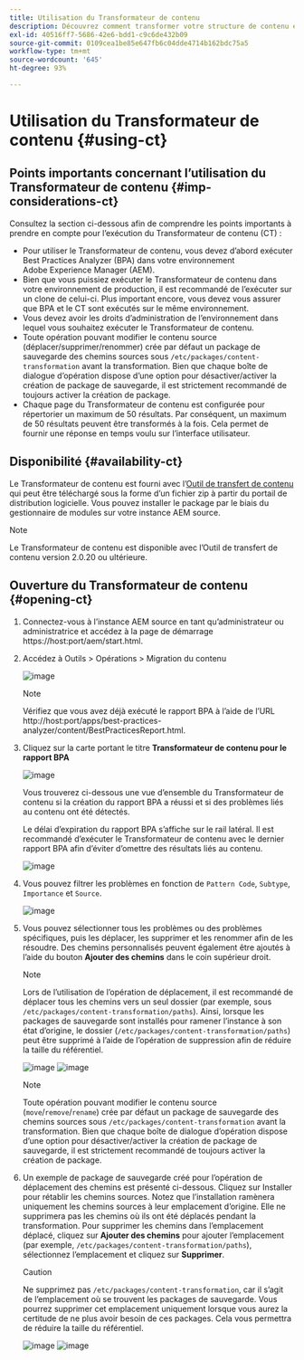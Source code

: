 ```yaml
---
title: Utilisation du Transformateur de contenu
description: Découvrez comment transformer votre structure de contenu en vue de la migration vers AEM as a Cloud Service.
exl-id: 40516ff7-5686-42e6-bdd1-c9c6de432b09
source-git-commit: 0109cea1be85e647fb6c04dde4714b162bdc75a5
workflow-type: tm+mt
source-wordcount: '645'
ht-degree: 93%

---
```


# Utilisation du Transformateur de contenu {#using-ct}

## Points importants concernant l’utilisation du Transformateur de contenu {#imp-considerations-ct}

Consultez la section ci-dessous afin de comprendre les points importants à prendre en compte pour l’exécution du Transformateur de contenu (CT) :

* Pour utiliser le Transformateur de contenu, vous devez d’abord exécuter Best Practices Analyzer (BPA) dans votre environnement Adobe Experience Manager (AEM).
* Bien que vous puissiez exécuter le Transformateur de contenu dans votre environnement de production, il est recommandé de l’exécuter sur un clone de celui-ci. Plus important encore, vous devez vous assurer que BPA et le CT sont exécutés sur le même environnement.
* Vous devez avoir les droits d’administration de l’environnement dans lequel vous souhaitez exécuter le Transformateur de contenu.
* Toute opération pouvant modifier le contenu source (déplacer/supprimer/renommer) crée par défaut un package de sauvegarde des chemins sources sous `/etc/packages/content-transformation` avant la transformation. Bien que chaque boîte de dialogue d’opération dispose d’une option pour désactiver/activer la création de package de sauvegarde, il est strictement recommandé de toujours activer la création de package.
* Chaque page du Transformateur de contenu est configurée pour répertorier un maximum de 50 résultats. Par conséquent, un maximum de 50 résultats peuvent être transformés à la fois. Cela permet de fournir une réponse en temps voulu sur l’interface utilisateur.

## Disponibilité {#availability-ct}

Le Transformateur de contenu est fourni avec l’[Outil de transfert de contenu](/help/journey-migration/content-transfer-tool/using-content-transfer-tool/getting-started-content-transfer-tool.md) qui peut être téléchargé sous la forme d’un fichier zip à partir du portail de distribution logicielle. Vous pouvez installer le package par le biais du gestionnaire de modules sur votre instance AEM source.

>[!NOTE]
>Le Transformateur de contenu est disponible avec l’Outil de transfert de contenu version 2.0.20 ou ultérieure.

## Ouverture du Transformateur de contenu {#opening-ct}

1. Connectez-vous à l’instance AEM source en tant qu’administrateur ou administratrice et accédez à la page de démarrage https://host:port/aem/start.html.
1. Accédez à Outils > Opérations > Migration du contenu

   ![image](/help/journey-migration/content-transformer/assets/ct-1.png)

   >[!NOTE]
   > Vérifiez que vous avez déjà exécuté le rapport BPA à l’aide de l’URL http://host:port/apps/best-practices-analyzer/content/BestPracticesReport.html.

1. Cliquez sur la carte portant le titre **Transformateur de contenu pour le rapport BPA**

   ![image](/help/journey-migration/content-transformer/assets/ct-2.png)

   Vous trouverez ci-dessous une vue d’ensemble du Transformateur de contenu si la création du rapport BPA a réussi et si des problèmes liés au contenu ont été détectés.

   Le délai d’expiration du rapport BPA s’affiche sur le rail latéral. Il est recommandé d’exécuter le Transformateur de contenu avec le dernier rapport BPA afin d’éviter d’omettre des résultats liés au contenu.

   ![image](/help/journey-migration/content-transformer/assets/ct-3.png)

1. Vous pouvez filtrer les problèmes en fonction de `Pattern Code`, `Subtype`, `Importance` et `Source`.

   ![image](/help/journey-migration/content-transformer/assets/ct-4.png)

1. Vous pouvez sélectionner tous les problèmes ou des problèmes spécifiques, puis les déplacer, les supprimer et les renommer afin de les résoudre. Des chemins personnalisés peuvent également être ajoutés à l’aide du bouton **Ajouter des chemins** dans le coin supérieur droit.

   >[!NOTE]
   > Lors de l’utilisation de l’opération de déplacement, il est recommandé de déplacer tous les chemins vers un seul dossier (par exemple, sous `/etc/packages/content-transformation/paths`). Ainsi, lorsque les packages de sauvegarde sont installés pour ramener l’instance à son état d’origine, le dossier (`/etc/packages/content-transformation/paths`) peut être supprimé à l’aide de l’opération de suppression afin de réduire la taille du référentiel.

   ![image](/help/journey-migration/content-transformer/assets/ct-5.png)
   ![image](/help/journey-migration/content-transformer/assets/ct-6.png)

   >[!NOTE]
   > Toute opération pouvant modifier le contenu source (`move`/`remove`/`rename`) crée par défaut un package de sauvegarde des chemins sources sous `/etc/packages/content-transformation` avant la transformation. Bien que chaque boîte de dialogue d’opération dispose d’une option pour désactiver/activer la création de package de sauvegarde, il est strictement recommandé de toujours activer la création de package.

1. Un exemple de package de sauvegarde créé pour l’opération de déplacement des chemins est présenté ci-dessous. Cliquez sur Installer pour rétablir les chemins sources. Notez que l’installation ramènera uniquement les chemins sources à leur emplacement d’origine. Elle ne supprimera pas les chemins où ils ont été déplacés pendant la transformation. Pour supprimer les chemins dans l’emplacement déplacé, cliquez sur **Ajouter des chemins** pour ajouter l’emplacement (par exemple, `/etc/packages/content-transformation/paths`), sélectionnez l’emplacement et cliquez sur **Supprimer**.

   >[!CAUTION]
   > Ne supprimez pas `/etc/packages/content-transformation`, car il s’agit de l’emplacement où se trouvent les packages de sauvegarde. Vous pourrez supprimer cet emplacement uniquement lorsque vous aurez la certitude de ne plus avoir besoin de ces packages. Cela vous permettra de réduire la taille du référentiel.

   ![image](/help/journey-migration/content-transformer/assets/ct-7.png)
   ![image](/help/journey-migration/content-transformer/assets/ct-8.png)
